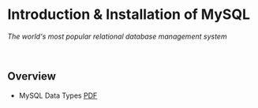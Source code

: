 # Introduction & Installation of MySQL
*The world's most popular relational database management system*

<br>

## Overview
* MySQL Data Types [PDF](./res/MySQLDataTypes_spring.pdf)